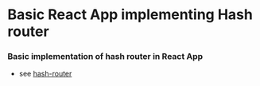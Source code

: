 Basic React App implementing Hash router
=======================================
### Basic implementation of hash router in React App
* see [hash-router](https://github.com/ReactTraining/react-router)
